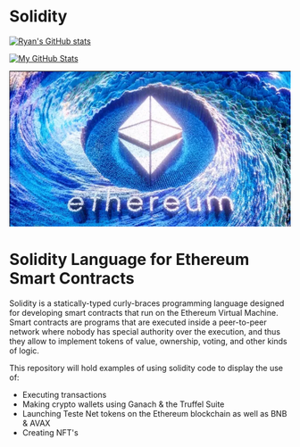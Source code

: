 # Solidity

[![Ryan's GitHub stats](https://github-readme-stats.vercel.app/api?username=Keen-Sheen)](https://github.com/Keen-Sheen/github-readme-stats)


[![My GitHub Stats](https://github-readme-stats-one-bice.vercel.app/api?username=Keen-Sheen&show_icons=true&theme=default&role=OWNER,ORGANIZATION_MEMBER,COLLABORATOR&include_all_commits=true&count_private=true)](https://github.com/Keen-Sheen#gh-light-mode-only)


![Ethereum in pool](Ethereum_Pool.png)





# Solidity Language for Ethereum Smart Contracts


Solidity is a statically-typed curly-braces programming language designed for developing smart contracts
that run on the Ethereum Virtual Machine. Smart contracts are programs that are executed inside a peer-to-peer
network where nobody has special authority over the execution, and thus they allow to implement tokens of value,
ownership, voting, and other kinds of logic.

This repository will hold examples of using solidity code to display the use of:
* Executing transactions
* Making crypto wallets using Ganach & the Truffel Suite 
* Launching Teste Net tokens on the Ethereum blockchain as well as BNB & AVAX
* Creating NFT's

